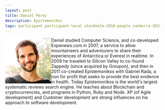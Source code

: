 ```yaml
---
layout: post
title: Daniel Perez
description: Epistemonikos
tags: participant participant-local stockholm-2018-people canberra-2019-people stockholm-2018-participant canberra-2019-participant
---
```

<img align="left" width="150" height="150" src="/assets/people/perez-rada_daniel.jpg" alt="Daniel Perez"/>Daniel studied Computer Science, and co-developed Expenews.com in 2007, a service to allow mountaineers and adventurers to share their experiences of Antarctica or Everest in realtime. In 2009 he traveled to Silicon Valley to co-found Zappedy (since acquired by Groupon), and then in 2011 co-created Epistemonikos with Gabriel Rada, a non for profit that seeks to provide the best evidence in health. Today Epistemonikos is the world's largest systematic reviews search engine. He teaches about Blockchain and cryptocurrencies, and programs in Python, Ruby and Node. XP (of Agile development) and Customer development are strong influences on his approach to software development.  

<a href="https://twitter.com/dperezrada" title="Twitter" target="_blank"
rel="noopener">
  <i class="fa fa-twitter fa-2x" style="color:#4FB3A9"></i>
</a>&nbsp;
<a href="https://github.com/dperezrada" title="GitHub" target="_blank" rel="noopener">
  <i class="fa fa-github fa-2x" style="color:#4FB3A9"></i>
</a>